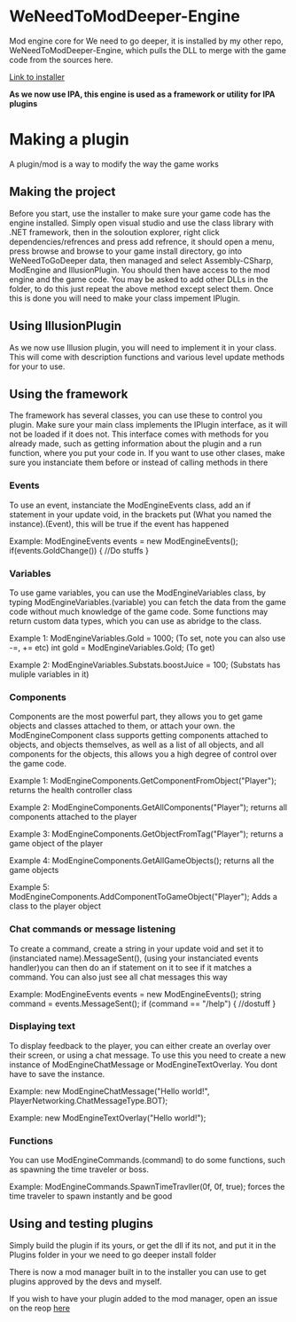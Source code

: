# WeNeedToModDeeper-Engine
Mod engine core for We need to go deeper, it is installed by my other repo, WeNeedToModDeeper-Engine, which pulls the DLL to merge with the game code from the sources here.

[Link to installer](https://github.com/NateKomodo/WeNeedToModDeeper-installer)

**As we now use IPA, this engine is used as a framework or utility for IPA plugins**

# Making a plugin
A plugin/mod is a way to modify the way the game works

## Making the project
Before you start, use the installer to make sure your game code has the engine installed.
Simply open visual studio and use the class library with .NET framework, then in the soloution explorer, right click dependencies/refrences and press add refrence, it should open a menu, press browse and browse to your game install directory, go into WeNeedToGoDeeper data, then managed and select Assembly-CSharp, ModEngine and IllusionPlugin. You should then have access to the mod engine and the game code.
You may be asked to add other DLLs in the folder, to do this just repeat the above method except select them.
Once this is done you will need to make your class impement IPlugin.

## Using IllusionPlugin
As we now use Illusion plugin, you will need to implement it in your class. This will come with description functions and various level update methods for your to use.

## Using the framework
The framework has several classes, you can use these to control you plugin.
Make sure your main class implements the IPlugin interface, as it will not be loaded if it does not. This interface comes with methods for you already made, such as getting information about the plugin and a run function, where you put your code in.
If you want to use other clases, make sure you instanciate them before or instead of calling methods in there

### Events
To use an event, instanciate the ModEngineEvents class, add an if statement in your update void, in the brackets put (What you named the instance).(Event), this will be true if the event has happened

Example: 
ModEngineEvents events = new ModEngineEvents();
if(events.GoldChange()) { //Do stuffs }

### Variables
To use game variables, you can use the ModEngineVariables class, by typing ModEngineVariables.(variable) you can fetch the data from the game code without much knowledge of the game code. Some functions may return custom data types, which you can use as abridge to the class.

Example 1: ModEngineVariables.Gold = 1000; (To set, note you can also use -=, += etc) int gold = ModEngineVariables.Gold; (To get)

Example 2: ModEngineVariables.Substats.boostJuice = 100; (Substats has muliple variables in it)

### Components
Components are the most powerful part, they allows you to get game objects and classes attached to them, or attach your own. the ModEngineComponent class supports getting components attached to objects, and objects themselves, as well as a list of all objects, and all components for the objects, this allows you a high degree of control over the game code.

Example 1: ModEngineComponents.GetComponentFromObject<HealthController>("Player"); returns the health controller class
  
Example 2: ModEngineComponents.GetAllComponents("Player"); returns all components attached to the player

Example 3: ModEngineComponents.GetObjectFromTag("Player"); returns a game object of the player

Example 4: ModEngineComponents.GetAllGameObjects(); returns all the game objects

Example 5: ModEngineComponents.AddComponentToGameObject<MyLogicClass>("Player"); Adds a class to the player object
  
### Chat commands or message listening
To create a command, create a string in your update void and set it to (instanciated name).MessageSent(), (using your instanciated events handler)you can then do an if statement on it to see if it matches a command. You can also just see all chat messages this way

Example:
ModEngineEvents events = new ModEngineEvents();
string command = events.MessageSent();
if (command == "/help") { //dostuff }

### Displaying text
To display feedback to the player, you can either create an overlay over their screen, or using a chat message. To use this you need to create a new instance of ModEngineChatMessage or ModEngineTextOverlay. You dont have to save the instance.

Example: new ModEngineChatMessage("Hello world!", PlayerNetworking.ChatMessageType.BOT);

Example: new ModEngineTextOverlay("Hello world!");

### Functions
You can use ModEngineCommands.(command) to do some functions, such as spawning the time traveler or boss.

Example: ModEngineCommands.SpawnTimeTravller(0f, 0f, true); forces the time traveler to spawn instantly and be good
  
## Using and testing plugins
Simply build the plugin if its yours, or get the dll if its not, and put it in the Plugins folder in your we need to go deeper install folder

There is now a mod manager built in to the installer you can use to get plugins approved by the devs and myself.

If you wish to have your plugin added to the mod manager, open an issue on the reop [here](https://github.com/NateKomodo/WeNeedToModDeeper-Plugins)
